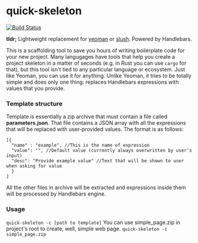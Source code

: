 # quick-skeleton

[![Build Status](https://travis-ci.org/arthrp/quick-skeleton.svg?branch=master)](https://travis-ci.org/arthrp/quick-skeleton)

**tldr;** Lightweight replacement for [yeoman](http://yeoman.io/) or [slush](http://slushjs.github.io). Powered by Handlebars.

This is a scaffolding tool to save you hours of writing boilerplate code for your new project. Many langugages have tools that help you create a project skeleton in a matter of seconds (e.g. in Rust you can use ```cargo``` for that), but this tool isn't tied to any particular language or ecosystem. Just like Yeoman, you can use it for anything. Unlike Yeoman, it tries to be totally simple and does only one thing: replaces Handlebars expressions with values that you provide.

### Template structure

Template is essentially a zip archive that must contain a file called **parameters.json**. That file contains a JSON array with all the expressions that will be replaced with user-provided values. The format is as follows:
```
[{
  "name" : "example", //This is the name of expression
  "value": "", //Default value (currently always overwritten by user's input)
  "desc": "Provide example value" //Text that will be shown to user when asking for value
  }
]
```
All the other files in archive will be extracted and expressions inside them will be processed by Handlebars engine.

### Usage

```quick-skeleton -c [path to template]``` You can use simple_page.zip in project's root to create, well, simple web page. ```quick-skeleton -c simple_page.zip```
